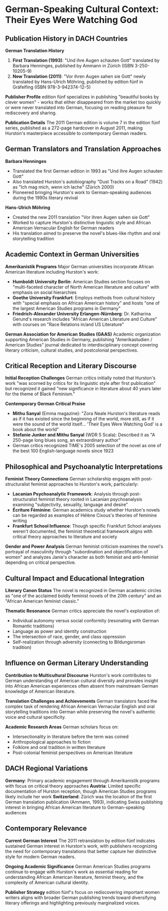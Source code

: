# German-Speaking Cultural Context: Their Eyes Were Watching God

## Publication History in DACH Countries

**German Translation History**
1. **First Translation (1993)**: "Und ihre Augen schauten Gott" translated by Barbara Henninges, published by Ammann in Zürich (ISBN 3-250-10205-9)
2. **New Translation (2011)**: "Vor ihren Augen sahen sie Gott" newly translated by Hans-Ulrich Möhring, published by edition fünf in Gräfelfing (ISBN 978-3-942374-12-5)

**Publisher Profile**
edition fünf specializes in publishing "beautiful books by clever women" - works that either disappeared from the market too quickly or were never translated into German, focusing on reading pleasure for rediscovery and sharing.

**Publication Details**
The 2011 German edition is volume 7 in the edition fünf series, published as a 272-page hardcover in August 2011, making Hurston's masterpiece accessible to contemporary German readers.

## German Translators and Translation Approaches

**Barbara Henninges**
- Translated the first German edition in 1993 as "Und ihre Augen schauten Gott"
- Also translated Hurston's autobiography "Dust Tracks on a Road" (1942) as "Ich mag mich, wenn ich lache" (Zürich 2000)
- Pioneered bringing Hurston's work to German-speaking audiences during the 1990s literary revival

**Hans-Ulrich Möhring**
- Created the new 2011 translation "Vor ihren Augen sahen sie Gott"
- Worked to capture Hurston's distinctive linguistic style and African American Vernacular English for German readers
- His translation aimed to preserve the novel's blues-like rhythm and oral storytelling tradition

## Academic Context in German Universities

**Amerikanistik Programs**
Major German universities incorporate African American literature including Hurston's work:
- **Humboldt University Berlin**: American Studies section focuses on "multi-faceted character of North American literature and culture" with emphasis on social hierarchies
- **Goethe University Frankfurt**: Employs methods from cultural history with "special emphasis on African American history" and hosts "one of the largest American Studies programs in Germany"
- **Friedrich-Alexander University Erlangen-Nürnberg**: Dr. Katharina Gerund's research includes "African American Literature and Culture" with courses on "Race Relations in/and US Literature"

**German Association for American Studies (GAAS)**
Academic organization supporting American Studies in Germany, publishing "Amerikastudien / American Studies" journal dedicated to interdisciplinary concept covering literary criticism, cultural studies, and postcolonial perspectives.

## Critical Reception and Literary Discourse

**Initial Reception Challenges**
German critics initially noted that Hurston's work "was scorned by critics for its linguistic style after first publication" but recognized it gained "new significance in literature about 40 years later for the theme of Black Feminism."

**Contemporary German Critical Praise**
- **Mithu Sanyal** (Emma magazine): "Zora Neale Hurston's literature reads as if it has existed since the beginning of the world, more still, as if it were the sound of the world itself... 'Their Eyes Were Watching God' is a book about the world"
- **Stefanie Junker and Mithu Sanyal** (WDR 5 Scala): Described it as "A 250-page long blues song, an extraordinary author"
- German critics recognized TIME's 2005 selection of the novel as one of the best 100 English-language novels since 1923

## Philosophical and Psychoanalytic Interpretations

**Feminist Theory Connections**
German scholarship engages with post-structuralist feminist approaches to Hurston's work, particularly:
- **Lacanian Psychoanalytic Framework**: Analysis through post-structuralist feminist theory rooted in Lacanian psychoanalysis examining "subjectivity, sexuality, language and desire"
- **Écriture Féminine**: German academics study whether Hurston's novels can be regarded as examples of Hélène Cixous's theories of feminine writing
- **Frankfurt School Influence**: Though specific Frankfurt School analyses weren't documented, the feminist theoretical framework aligns with critical theory approaches to literature and society

**Gender and Power Analysis**
German feminist criticism examines the novel's portrayal of masculinity through "subordination and objectification of women" and analyzes Janie's character as both feminist and anti-feminist depending on critical perspective.

## Cultural Impact and Educational Integration

**Literary Canon Status**
The novel is recognized in German academic circles as "one of the acclaimed boldly feminist novels of the 20th century" and an "African American feminist classic."

**Thematic Resonance**
German critics appreciate the novel's exploration of:
- Individual autonomy versus social conformity (resonating with German Romantic traditions)
- Language as power and identity construction
- The intersection of race, gender, and class oppression
- Self-realization through adversity (connecting to Bildungsroman tradition)

## Influence on German Literary Understanding

**Contribution to Multicultural Discourse**
Hurston's work contributes to German understanding of American cultural diversity and provides insight into African American experiences often absent from mainstream German knowledge of American literature.

**Translation Challenges and Achievements**
German translators faced the complex task of rendering African American Vernacular English and oral storytelling traditions into German while preserving the novel's authentic voice and cultural specificity.

**Academic Research Areas**
German scholars focus on:
- Intersectionality in literature before the term was coined
- Anthropological approaches to fiction
- Folklore and oral tradition in written literature
- Post-colonial feminist perspectives on American literature

## DACH Regional Variations

**Germany**: Primary academic engagement through Amerikanistik programs with focus on critical theory approaches
**Austria**: Limited specific documentation of Hurston reception, though American Studies programs likely include her work
**Switzerland**: Zürich was the location of the first German translation publication (Ammann, 1993), indicating Swiss publishing interest in bringing African American literature to German-speaking audiences

## Contemporary Relevance

**Current German Interest**
The 2011 retranslation by edition fünf indicates sustained German interest in Hurston's work, with publishers recognizing the need for contemporary translations that better capture her distinctive style for modern German readers.

**Ongoing Academic Significance**
German American Studies programs continue to engage with Hurston's work as essential reading for understanding African American literature, feminist theory, and the complexity of American cultural identity.

**Publisher Strategy**
edition fünf's focus on rediscovering important women writers aligns with broader German publishing trends toward diversifying literary offerings and highlighting previously marginalized voices.